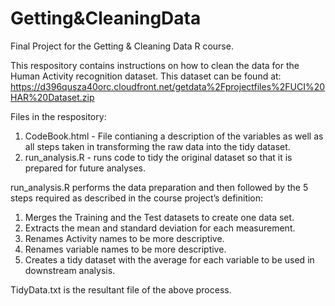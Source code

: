 # Getting&CleaningData
Final Project for the Getting &amp; Cleaning Data R course.

This respository contains instructions on how to clean the data for the Human Activity recognition dataset. This dataset can be found at:  
https://d396qusza40orc.cloudfront.net/getdata%2Fprojectfiles%2FUCI%20HAR%20Dataset.zip

Files in the respository:
1. CodeBook.html - File contianing a description of the variables as well as all steps taken in transforming the raw data into the tidy dataset.
2. run_analysis.R - runs code to tidy the original dataset so that it is prepared for future analyses.

run_analysis.R performs the data preparation and then followed by the 5 steps required as described in the course project’s definition:
1. Merges the Training and the Test datasets to create one data set.
2. Extracts the mean and standard deviation for each measurement.
3. Renames Activity names to be more descriptive.
4. Renames variable names to be more descriptive.
5. Creates a tidy dataset with the average for each variable to be used in downstream analysis.

TidyData.txt is the resultant file of the above process.
